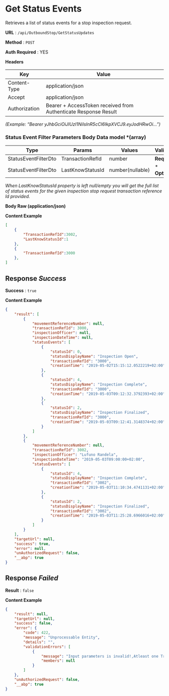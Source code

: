 
# Get Status Events

Retrieves a list of status events for a stop inspection request. 


**URL** : `/api/OutboundStop/GetStatusUpdates`

**Method** : `POST`

**Auth **Required**** : YES

**Headers**

| Key | Value |
|--------------|--------------|
| Content-Type | application/json  |
| Accept | application/json |
| Authorization | Bearer + AccessToken received from Authenticate Response Result |

*(Example: “Bearer yJhbGciOiJIUzI1NiIsInR5cCI6IkpXVCJ9.eyJodHRwOi...”)*


### Status Event Filter Parameters Body Data model \*(array)
| Type| Params| Values| Validation |
|--------------|---------- |-------------- |------------ |
|StatusEventFilterDto|TransactionRefId|number|**Required**|
|StatusEventFilterDto|LastKnowStatusId|number(nullable)| \* **Optional**|

_When LastKnowStatusId property is left null/empty you will get the full list of status events for the given inspection stop request transaction reference Id provided._

**Body Raw (application/json)**

**Content Example**

```json
[
	{
		"TransactionRefId":3002,
		"LastKnowStatusId":1
	},
	{
		"TransactionRefId":3000
	},
]
```

## Response *Success* 
**Success** : `true`

**Content Example**

```json
{
    "result": [
        {
            "movementReferenceNumber": null,
            "transactionRefId": 3000,
            "inspectionOfficer": null,
            "inspectionDateTime": null,
            "statusEvents": [
                {
                    "statusId": 0,
                    "statusDisplayName": "Inspection Open",
                    "transactionRefId": "3000",
                    "creationTime": "2019-05-02T15:15:12.0522219+02:00"
                },
                {
                    "statusId": 4,
                    "statusDisplayName": "Inspection Complete",
                    "transactionRefId": "3000",
                    "creationTime": "2019-05-03T09:12:32.3792393+02:00"
                },
                {
                    "statusId": 2,
                    "statusDisplayName": "Inspection Finalized",
                    "transactionRefId": "3000",
                    "creationTime": "2019-05-03T09:12:41.3148374+02:00"
                }
            ]
        },
        {
            "movementReferenceNumber": null,
            "transactionRefId": 3002,
            "inspectionOfficer": "Lufuno Randela",
            "inspectionDateTime": "2019-05-03T09:00:00+02:00",
            "statusEvents": [
                {
                    "statusId": 4,
                    "statusDisplayName": "Inspection Complete",
                    "transactionRefId": "3002",
                    "creationTime": "2019-05-03T11:10:34.4741131+02:00"
                },
                {
                    "statusId": 2,
                    "statusDisplayName": "Inspection Finalized",
                    "transactionRefId": "3002",
                    "creationTime": "2019-05-03T11:25:28.6966016+02:00"
                }
            ]
        }
    ],
    "targetUrl": null,
    "success": true,
    "error": null,
    "unAuthorizedRequest": false,
    "__abp": true
}

```


## Response *Failed*
**Result** : `false`

**Content Example**

```json
{
    "result": null,
    "targetUrl": null,
    "success": false,
    "error": {
        "code": 422,
        "message": "Unprocessable Entity",
        "details": "",
        "validationErrors": [
            {
                "message": "Input parameters is invalid!,Atleast one TransactionRefId is required.",
                "members": null
            }
        ]
    },
    "unAuthorizedRequest": false,
    "__abp": true
}
```
